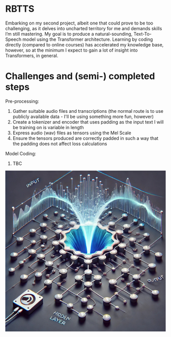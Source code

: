 # RBTTS

Embarking on my second project, albeit one that could prove to be too challenging, as it delves into uncharted territory for me and demands skills I’m still mastering. My goal is to produce a natural-sounding, Text-To-Speech model using the Transformer architecture. Learning by coding directly (compared to online courses) has accelerated my knowledge base, however, so at the minimum I expect to gain a lot of insight into Transformers, in general.

# Challenges and (semi-) completed steps

Pre-processing:
1) Gather suitable audio files and transcriptions (the normal route is to use publicly available data - I'll be using something more fun, however)
2) Create a tokenizer and encoder that uses padding as the input text I will be training on is variable in length
3) Express audio (wav) files as tensors using the Mel Scale
4) Ensure the tensors produced are correctly padded in such a way that the padding does not affect loss calculations

Model Coding:
1) TBC


![Text-to-speech](./Files/NN_wav.jpg)
